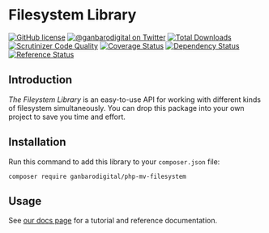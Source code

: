 # Filesystem Library

[![GitHub license](https://img.shields.io/badge/license-New%20BSD-blue.svg)](https://raw.githubusercontent.com/ganbarodigital/php-mv-file-system/develop/LICENSE.md)
[![@ganbarodigital on Twitter](http://img.shields.io/badge/twitter-%40ganbarodigital-blue.svg?style=flat)](https://twitter.com/ganbarodigital)
[![Total Downloads](https://img.shields.io/packagist/dt/ganbarodigital/php-mv-file-system.svg?style=flat)](https://packagist.org/packages/ganbarodigital/php-mv-file-system)
[![Scrutinizer Code Quality](https://scrutinizer-ci.com/g/ganbarodigital/php-mv-file-system/badges/quality-score.png?b=master)](https://scrutinizer-ci.com/g/ganbarodigital/php-mv-file-system/?branch=master)
[![Coverage Status](https://coveralls.io/repos/ganbarodigital/php-mv-file-system/badge.svg)](https://coveralls.io/r/ganbarodigital/php-mv-file-system)
[![Dependency Status](https://www.versioneye.com/php/ganbarodigital:php-mv-file-system/dev-master/badge.svg)](https://www.versioneye.com/php/ganbarodigital:php-mv-file-system/dev-master)
[![Reference Status](https://www.versioneye.com/php/ganbarodigital:php-mv-file-system/reference_badge.svg?style=flat)](https://www.versioneye.com/php/ganbarodigital:php-mv-file-system/references)

## Introduction

_The Fileystem Library_ is an easy-to-use API for working with different kinds of filesystem simultaneously. You can drop this package into your own project to save you time and effort.

## Installation

Run this command to add this library to your `composer.json` file:

    composer require ganbarodigital/php-mv-filesystem

## Usage

See [our docs page](http://ganbarodigital.github.io/php-mv-filesystem) for a tutorial and reference documentation.
